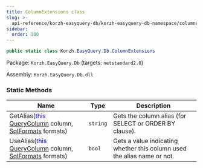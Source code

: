 ```yaml
---
title: ColumnExtensions class
slug: >-
  api-reference/korzh-easyquery-db/korzh-easyquery-db-namespace/columnextensions-class
sidebar:
  order: 100
---
```


```csharp
public static class Korzh.EasyQuery.Db.ColumnExtensions

```
Package: `Korzh.EasyQuery.Db` (targets: `netstandard2.0`)

Assembly: `Korzh.EasyQuery.Db.dll`

### Static Methods

| Name | Type | Description | 
| --- | --- | --- | 
| GetAlias(<span style='color: blue'>this</span> [QueryColumn](///////////////easyquery/docs/api-reference/korzh-easyquery/korzh-easyquery-namespace/querycolumn-class) column, [SqlFormats](///////////////easyquery/docs/api-reference/korzh-easyquery-db/korzh-easyquery-db-namespace/sqlformats-class) formats) | `string` | Gets the column alias (for SELECT or ORDER BY clause). | 
| UseAlias(<span style='color: blue'>this</span> [QueryColumn](///////////////easyquery/docs/api-reference/korzh-easyquery/korzh-easyquery-namespace/querycolumn-class) column, [SqlFormats](///////////////easyquery/docs/api-reference/korzh-easyquery-db/korzh-easyquery-db-namespace/sqlformats-class) formats) | `bool` | Gets a value indicating whether this column used the alias name or not. |
